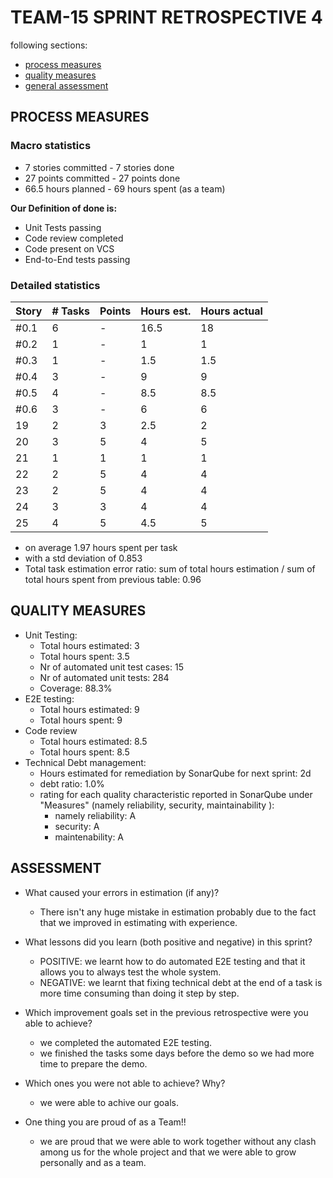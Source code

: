 TEAM-15 SPRINT RETROSPECTIVE 4
=====================================
following sections:
- [process measures](#process-measures)
- [quality measures](#quality-measures)
- [general assessment](#assessment)

## PROCESS MEASURES 

### Macro statistics

-  7 stories committed -  7 stories done 
-  27 points committed - 27 points done 
-  66.5 hours planned - 69 hours spent (as a team)

**Our Definition of done is:**  

- Unit Tests passing
- Code review completed
- Code present on VCS
- End-to-End tests passing


### Detailed statistics

| Story  | # Tasks | Points | Hours est. | Hours actual|
|--------|---------|--------|------------|-------------|
| #0.1	 |   6     |   -    |     16.5	     |    18     |
| #0.2	 |   1	   |   -    |	  1	 	 |    1        |
| #0.3	 |   1     |   -    |     1.5	 	 |    1.5     |
| #0.4	 |   3	   |   -   |     9	 	 |   9       |
| #0.5	 |   4	   |   -    |     8.5	 |    8.5       |
| #0.6	 |   3	   |   -    |     6	 |    6       |
| 19   	 |   2   |  3    |     2.5      |    2       |  
| 20		 |   3	   |   5    |	  4      |    5        |
| 21	 |   1	   |   1    |	  1	 |    1      |
| 22	 |   2 	   |  5     |	  4 	 |    4      |
| 23 	 |   	2   |   5    |	 4 	 |    4    |
| 24	 	 |   3	   |   3    |	  4  	 |    4      |
| 25	 	 |   4	   |   5    |	  4.5	 	 |    5        |

- on average 1.97 hours spent per task
- with a std deviation of 0.853
- Total task estimation error ratio: sum of total hours estimation / sum of total hours spent from previous table: 0.96

  
## QUALITY MEASURES 

- Unit Testing:
  - Total hours estimated: 3
  - Total hours spent: 3.5
  - Nr of automated unit test cases: 15
  - Nr of automated unit tests: 284
  - Coverage: 88.3%
- E2E testing:
  - Total hours estimated: 9 
  - Total hours spent: 9
- Code review 
  - Total hours estimated: 8.5
  - Total hours spent: 8.5
- Technical Debt management:
  - Hours estimated for remediation by SonarQube for next sprint: 2d
  - debt ratio: 1.0%
  - rating for each quality characteristic reported in SonarQube under "Measures" (namely reliability, security, maintainability ):
	  - namely reliability: A
	  - security: A
	  - maintenability: A
  

## ASSESSMENT

- What caused your errors in estimation (if any)?
	- There isn't any huge mistake in estimation probably due to the fact that we improved in estimating with experience. 

- What lessons did you learn (both positive and negative) in this sprint?
	- POSITIVE: we learnt how to do automated E2E testing and that it allows you to always test the whole system.
	- NEGATIVE: we learnt that fixing technical debt at the end of a task is more time consuming than doing it step by step.   

- Which improvement goals set in the previous retrospective were you able to achieve? 
	- we completed the automated E2E testing.
	- we finished the tasks some days before the demo so we had more time to prepare the demo. 
   
- Which ones you were not able to achieve? Why?
	- we were able to achive our goals.

- One thing you are proud of as a Team!!
	- we are proud that we were able to work together without any clash among us for the whole project and that we were able to grow personally and as a team.


